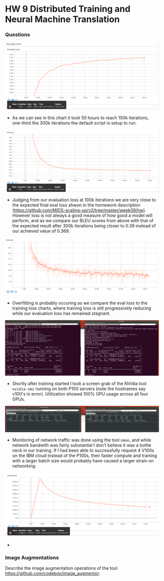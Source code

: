 # HW 9 Distributed Training and Neural Machine Translation

### Questions

![BLEU Scores](./BLEU_score.png)

 - As we can see in this chart it took 50 hours to reach 100k iterations, one-third the 300k iterations the default script is setup to run. 
 
 ![Evaluation Loss](./eval_loss.png)

 - Judging from our evaluation loss at 100k iterations we are very close to the expected final eval loss shwon in the homework description (https://github.com/MIDS-scaling-up/v2/tree/master/week09/hw). However loss is not always a good measure of how good a model will perform, and as we compare our BLEU scores from above with that of the expected result after 300k iterations being closer to 0.38 instead of our achieved value of 0.369.
 
 
 ![Training Loss](./training_loss.png)

  - Overfitting is probably occuring as we compare the eval loss to the training loss charts, where training loss is still progressively reducing while our evaluation loss has remained stagnant.
  
  
 ![GPU Utilizations](./gpu_util.png)

  - Shortly after training started I took a screen grab of the NVidia tool `nvidia-smi` running on both P100 servers (note the hostnames say v100's in error).  Utilization showed 100% GPU usage across all four GPUs.
  
  
 ![Network Utilizations](./network_util.png)

 - Monitoring of network traffic was done using the tool `nmon`, and while network bandwith was fairly substantial I don't believe it was a bottle neck in our training.  If I had been able to successfully request 4 V100s on the IBM cloud instead of the P100s, their faster compute and training with a larger batch size would probably have caused a larger strain on networking.
 
  ![Learning Rate](./learning_rate.png)

 - 

### Image Augmentations

Describe the image augmentation operations of the tool https://github.com/codebox/image_augmentor:
